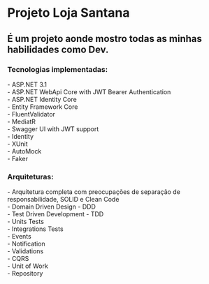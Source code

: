 # Projeto Loja Santana
<h2>É um projeto aonde mostro todas as minhas habilidades como Dev.</h2>

<div><h3>Tecnologias implementadas:</h3></div>
<div>- ASP.NET 3.1</div>
<div>- ASP.NET WebApi Core with JWT Bearer Authentication</div>
<div>- ASP.NET Identity Core</div>
<div>- Entity Framework Core</div>
<div>- FluentValidator</div>
<div>- MediatR</div>
<div>- Swagger UI with JWT support</div>
<div>- Identity</div>
<div>- XUnit</div>
<div>- AutoMock</div>
<div>- Faker</div>

<h3>Arquiteturas:</h3>
<div>- Arquitetura completa com preocupações de separação de responsabilidade, SOLID e Clean Code</div>
<div>- Domain Driven Design - DDD</div>
<div>- Test Driven Development - TDD</div>
<div>- Units Tests</div>
<div>- Integrations Tests</div>
<div>- Events</div>
<div>- Notification</div>
<div>- Validations</div>
<div>- CQRS </div>
<div>- Unit of Work</div>
<div>- Repository</div>
